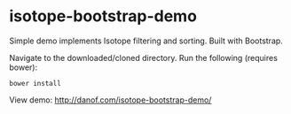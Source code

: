 # isotope-bootstrap-demo
Simple demo implements Isotope filtering and sorting. Built with Bootstrap.

Navigate to the downloaded/cloned directory. Run the following (requires bower):

```
bower install
```

View demo: http://danof.com/isotope-bootstrap-demo/
